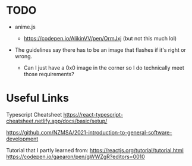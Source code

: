 # TODO

- anime.js
  - https://codepen.io/AlikinVV/pen/OrmJxj (but not this much lol)

- The guidelines say there has to be an image that flashes if it's right or wrong.
  - Can I just have a 0x0 image in the corner so I do technically meet those requirements?

# Useful Links

Typescript Cheatsheet
https://react-typescript-cheatsheet.netlify.app/docs/basic/setup/

https://github.com/NZMSA/2021-introduction-to-general-software-development

Tutorial that I partly learned from:
https://reactjs.org/tutorial/tutorial.html
https://codepen.io/gaearon/pen/gWWZgR?editors=0010
